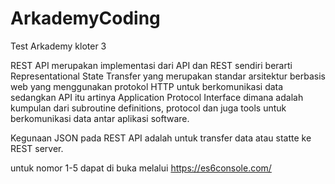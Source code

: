 
# ArkademyCoding
Test Arkademy kloter 3


REST API merupakan implementasi dari API dan REST sendiri berarti Representational State Transfer yang merupakan standar arsitektur berbasis web yang menggunakan protokol HTTP untuk berkomunikasi data sedangkan API itu artinya Application Protocol Interface dimana adalah kumpulan dari subroutine definitions, protocol dan juga tools untuk berkomunikasi data antar aplikasi software.


Kegunaan JSON pada REST API adalah untuk transfer data atau statte ke REST server.

untuk nomor 1-5 dapat di buka melalui https://es6console.com/
